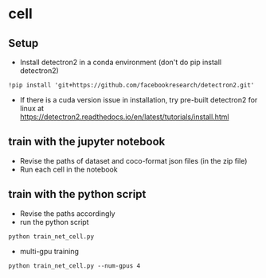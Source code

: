 # cell

## Setup
- Install detectron2 in a conda environment (don't do pip install detectron2)
```
!pip install 'git+https://github.com/facebookresearch/detectron2.git'
```
- If there is a cuda version issue in installation, try pre-built detectron2 for linux at  
https://detectron2.readthedocs.io/en/latest/tutorials/install.html 

## train with the jupyter notebook
- Revise the paths of dataset and coco-format json files (in the zip file)
- Run each cell in the notebook


## train with the python script
- Revise the paths accordingly
- run the python script
```
python train_net_cell.py
```
- multi-gpu training
```
python train_net_cell.py --num-gpus 4
```
